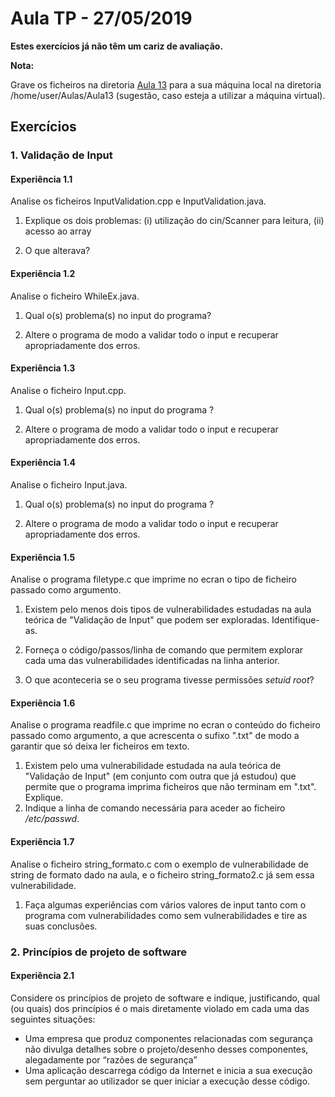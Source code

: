 # Aula TP - 27/05/2019

**Estes exercícios já não têm um cariz de avaliação.**


**Nota:**

Grave os ficheiros na diretoria [Aula 13](Aula13) para a sua máquina local na diretoria /home/user/Aulas/Aula13 (sugestão, caso esteja a utilizar
  a máquina virtual).



## Exercícios


### 1\. Validação de Input

#### Experiência 1.1

Analise os ficheiros InputValidation.cpp e InputValidation.java.

1. Explique os dois problemas: (i) utilização do cin/Scanner para leitura, (ii) acesso ao array

2. O que alterava?

#### Experiência 1.2

Analise o ficheiro WhileEx.java.

1. Qual o(s) problema(s) no input do  programa?

2. Altere o programa de modo a validar todo o input e recuperar apropriadamente dos erros.

#### Experiência 1.3

Analise o ficheiro Input.cpp.

1. Qual o(s) problema(s) no input do programa ?

2. Altere o programa de modo a validar todo o input e recuperar apropriadamente dos erros.


#### Experiência 1.4

Analise o ficheiro Input.java.

1. Qual o(s) problema(s) no input do programa ?

2. Altere o programa de modo a validar todo o input e recuperar apropriadamente dos erros.



#### Experiência 1.5

Analise o programa filetype.c que imprime no ecran o tipo de ficheiro passado como argumento.

1. Existem pelo menos dois tipos de vulnerabilidades estudadas na aula teórica de "Validação de Input" que podem ser exploradas. Identifique-as.

2. Forneça o código/passos/linha de comando que permitem explorar cada uma das vulnerabilidades identificadas na linha anterior.

3. O que aconteceria se o seu programa tivesse permissões _setuid root_?

#### Experiência 1.6

Analise o programa readfile.c que imprime no ecran o conteúdo do ficheiro passado como argumento, a que acrescenta o sufixo ".txt" de modo a garantir que só deixa ler ficheiros em texto.

1. Existem pelo uma vulnerabilidade estudada na aula teórica de "Validação de Input" (em conjunto com outra que já estudou) que permite que o programa imprima ficheiros que não terminam em ".txt". Explique.
2. Indique a linha de comando necessária para aceder ao ficheiro _/etc/passwd_.


#### Experiência 1.7

Analise o ficheiro string_formato.c com o exemplo de vulnerabilidade de string de formato dado na aula, e o ficheiro string_formato2.c já sem essa vulnerabilidade.

1. Faça algumas experiências com vários valores de input tanto com o programa com vulnerabilidades como sem vulnerabilidades e tire as suas conclusões.


### 2\. Princípios de projeto de software

#### Experiência 2.1

Considere os princípios de projeto de software e indique, justificando, qual (ou quais) dos princípios é o mais diretamente violado em cada uma das seguintes situações:

+ Uma empresa que produz componentes relacionadas com segurança não divulga detalhes sobre o projeto/desenho desses componentes,  alegadamente por “razões de segurança”
+ Uma aplicação descarrega código da Internet e inicia a sua execução sem perguntar ao utilizador se quer iniciar a execução desse código.
